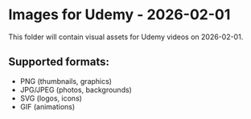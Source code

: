# Images for Udemy - 2026-02-01

This folder will contain visual assets for Udemy videos on 2026-02-01.

## Supported formats:
- PNG (thumbnails, graphics)
- JPG/JPEG (photos, backgrounds)
- SVG (logos, icons)
- GIF (animations)
